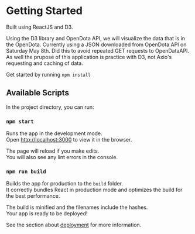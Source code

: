 # Getting Started

Built using ReactJS and D3.

Using the D3 library and OpenDota API, we will visualize the data that is in the OpenDota.
Currently using a JSON downloaded from OpenDota API on Saturday May 8th. Did this to avoid repeated GET requests to OpenDataAPI. As well the prupose of this application is practice with D3, not Axio's requesting and caching of data.

Get started by running ```npm install```

## Available Scripts

In the project directory, you can run:

### `npm start`

Runs the app in the development mode.\
Open [http://localhost:3000](http://localhost:3000) to view it in the browser.

The page will reload if you make edits.\
You will also see any lint errors in the console.

### `npm run build`

Builds the app for production to the `build` folder.\
It correctly bundles React in production mode and optimizes the build for the best performance.

The build is minified and the filenames include the hashes.\
Your app is ready to be deployed!

See the section about [deployment](https://facebook.github.io/create-react-app/docs/deployment) for more information.


